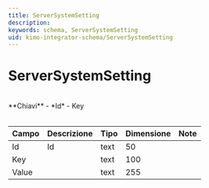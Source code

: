 ```yaml
---
title: ServerSystemSetting
description:
keywords: schema, ServerSystemSetting
uid: kimo-integrator-schema/ServerSystemSetting
---
```


# ServerSystemSetting

<br>
**Chiavi**
- *Id*
- Key
<br><br>

| Campo | Descrizione | Tipo | Dimensione | Note |
| --- | --- | --- | --- | --- |
| Id | Id | text | 50 |  |
| Key |  | text | 100 |  |
| Value |  | text | 255 |  |

